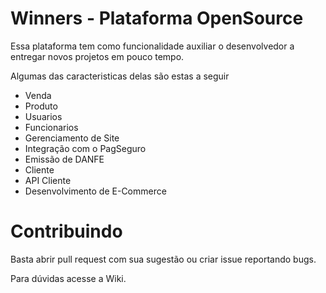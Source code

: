 Winners - Plataforma OpenSource
=======
Essa plataforma tem como funcionalidade auxiliar o desenvolvedor a entregar novos projetos em pouco tempo.

Algumas das caracteristicas delas são estas a seguir
  - Venda
  - Produto
  - Usuarios
  - Funcionarios
  - Gerenciamento de Site
  - Integração com o PagSeguro
  - Emissão de DANFE
  - Cliente
  - API Cliente 
  - Desenvolvimento de E-Commerce 


Contribuindo
=======
Basta abrir pull request com sua sugestão ou criar issue reportando bugs.


Para dúvidas acesse a Wiki.